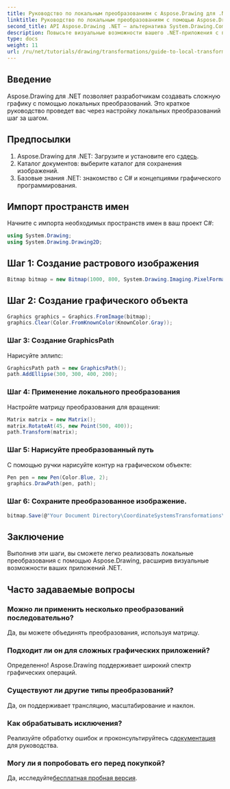 ```yaml
---
title: Руководство по локальным преобразованиям с Aspose.Drawing для .NET
linktitle: Руководство по локальным преобразованиям с помощью Aspose.Drawing
second_title: API Aspose.Drawing .NET — альтернатива System.Drawing.Common
description: Повысьте визуальные возможности вашего .NET-приложения с помощью локальных преобразований с помощью Aspose.Drawing. Это всеобъемлющее руководство проведет вас через процесс создания потрясающей графики с помощью применения матриц преобразования.
type: docs
weight: 11
url: /ru/net/tutorials/drawing/transformations/guide-to-local-transformation/
---
```

## Введение

Aspose.Drawing для .NET позволяет разработчикам создавать сложную графику с помощью локальных преобразований. Это краткое руководство проведет вас через настройку локальных преобразований шаг за шагом.

## Предпосылки

1.  Aspose.Drawing для .NET: Загрузите и установите его с[здесь](https://releases.aspose.com/drawing/net/).
2. Каталог документов: выберите каталог для сохранения изображений.
3. Базовые знания .NET: знакомство с C# и концепциями графического программирования.

## Импорт пространств имен

Начните с импорта необходимых пространств имен в ваш проект C#:

```csharp
using System.Drawing;
using System.Drawing.Drawing2D;
```

## Шаг 1: Создание растрового изображения

```csharp
Bitmap bitmap = new Bitmap(1000, 800, System.Drawing.Imaging.PixelFormat.Format32bppPArgb);
```

## Шаг 2: Создание графического объекта

```csharp
Graphics graphics = Graphics.FromImage(bitmap);
graphics.Clear(Color.FromKnownColor(KnownColor.Gray));
```

### Шаг 3: Создание GraphicsPath

Нарисуйте эллипс:

```csharp
GraphicsPath path = new GraphicsPath();
path.AddEllipse(300, 300, 400, 200);
```

### Шаг 4: Применение локального преобразования

Настройте матрицу преобразования для вращения:

```csharp
Matrix matrix = new Matrix();
matrix.RotateAt(45, new Point(500, 400));
path.Transform(matrix);
```

### Шаг 5: Нарисуйте преобразованный путь

С помощью ручки нарисуйте контур на графическом объекте:

```csharp
Pen pen = new Pen(Color.Blue, 2);
graphics.DrawPath(pen, path);
```

### Шаг 6: Сохраните преобразованное изображение.

```csharp
bitmap.Save(@"Your Document Directory\CoordinateSystemsTransformations\LocalTransformation_out.png");
```

## Заключение

Выполнив эти шаги, вы сможете легко реализовать локальные преобразования с помощью Aspose.Drawing, расширив визуальные возможности ваших приложений .NET.

## Часто задаваемые вопросы

### Можно ли применить несколько преобразований последовательно?  
Да, вы можете объединять преобразования, используя матрицу.

### Подходит ли он для сложных графических приложений?  
Определенно! Aspose.Drawing поддерживает широкий спектр графических операций.

### Существуют ли другие типы преобразований?  
Да, он поддерживает трансляцию, масштабирование и наклон.

### Как обрабатывать исключения?  
 Реализуйте обработку ошибок и проконсультируйтесь с[документация](https://reference.aspose.com/drawing/net/) для руководства.

### Могу ли я попробовать его перед покупкой?  
 Да, исследуйте[бесплатная пробная версия](https://releases.aspose.com/).